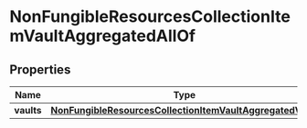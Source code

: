 

# NonFungibleResourcesCollectionItemVaultAggregatedAllOf


## Properties

| Name | Type | Description | Notes |
|------------ | ------------- | ------------- | -------------|
|**vaults** | [**NonFungibleResourcesCollectionItemVaultAggregatedVault**](NonFungibleResourcesCollectionItemVaultAggregatedVault.md) |  |  |



